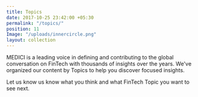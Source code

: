 ```yaml
---
title: Topics
date: 2017-10-25 23:42:00 +05:30
permalink: "/topics/"
position: 11
Image: "/uploads/innercircle.png"
layout: collection
---
```


MEDICI is a leading voice in defining and contributing to the global conversation on FinTech with thousands of insights over the years. We've organized our content by Topics to help you discover focused insights. 

Let us know us know what you think and what FinTech Topic you want to see next. 